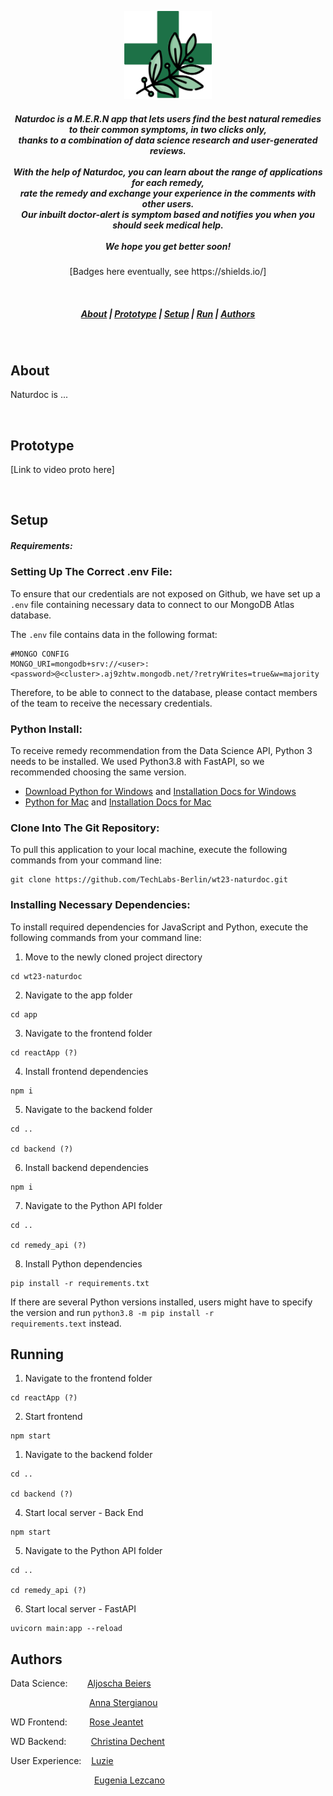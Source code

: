 <p align="center">
<img src="https://raw.githubusercontent.com/TechLabs-Berlin/wt23-naturdoc/main/UX/logoNaturdoc.png" width="140px">
</p>

<h5 align="center">


Naturdoc is a M.E.R.N app that lets users find the best natural remedies to their common symptoms, in two clicks only,</br> thanks to a combination of data science research and user-generated reviews.</br> </br> With the help of Naturdoc, you can learn about the range of applications for each remedy,</br>  rate the remedy and exchange your experience in the comments with other users. </br> Our inbuilt doctor-alert is symptom based and notifies you when you should seek medical help.</br> </br>  We hope you get better soon!
</h5>
<p align="center">
[Badges here eventually, see https://shields.io/]
</p>


&nbsp;

<h5 align="center">
  <a href="#About">About</a>  |
  <a href="#Prototype">Prototype</a>  |
  <a href="#Setup">Setup</a>  |
  <a href="#Running">Run</a>  |
  <a href="#Authors">Authors</a>
</h5>

&nbsp;

## About

Naturdoc is ...

&nbsp;

## Prototype

[Link to video proto here]

&nbsp;

## Setup
##### Requirements: 

### Setting Up The Correct .env File:
To ensure that our credentials are not exposed on Github, we have set up a <code>.env</code> file containing necessary data to connect to our MongoDB Atlas database.

The <code>.env</code> file contains data in the following format:
```
#MONGO CONFIG
MONGO_URI=mongodb+srv://<user>:<password>@<cluster>.aj9zhtw.mongodb.net/?retryWrites=true&w=majority
```
Therefore, to be able to connect to the database, please contact members of the team to receive the necessary credentials.

### Python Install:
To receive remedy recommendation from the Data Science API, Python 3 needs to be installed. We used Python3.8 with FastAPI, so we recommended choosing the same version.

* [Download Python for Windows](https://www.python.org/downloads/windows/) and [Installation Docs for Windows](https://docs.python.org/3.8/using/windows.html)
* [Python for Mac](https://www.python.org/downloads/macos/) and [Installation Docs for Mac](https://docs.python.org/3.8/using/mac.html)

### Clone Into The Git Repository:
To pull this application to your local machine, execute the following commands from your command line:

```
git clone https://github.com/TechLabs-Berlin/wt23-naturdoc.git
```

### Installing Necessary Dependencies:
To install required dependencies for JavaScript and Python, execute the following commands from your command line:

1. Move to the newly cloned project directory
```
cd wt23-naturdoc
```
2. Navigate to the app folder
```
cd app
```
3. Navigate to the frontend folder
```
cd reactApp (?)
```
4. Install frontend dependencies
```
npm i
```
5. Navigate to the backend folder
```
cd ..

cd backend (?)
```
6. Install backend dependencies
```
npm i
```
7. Navigate to the Python API folder
```
cd ..

cd remedy_api (?)
```
8. Install Python dependencies
```
pip install -r requirements.txt
```

If there are several Python versions installed, users might have to specify the version and run <code>python3.8 -m pip install -r requirements.text</code> instead.

### 

### 

## Running
1. Navigate to the frontend folder
```
cd reactApp (?)
```
2. Start frontend
```
npm start
```
1. Navigate to the backend folder
```
cd ..

cd backend (?)
```
4. Start local server - Back End
```
npm start
```
5. Navigate to the Python API folder
```
cd ..

cd remedy_api (?)
```
6. Start local server - FastAPI
```
uvicorn main:app --reload
```

## Authors
Data Science:&nbsp;&nbsp;&nbsp;&nbsp;&nbsp;&nbsp;&nbsp; [Aljoscha Beiers](https://github.com/alj-b) &nbsp;

&nbsp;&nbsp;&nbsp;&nbsp;&nbsp;&nbsp;&nbsp;&nbsp;&nbsp;&nbsp;&nbsp;&nbsp;&nbsp;&nbsp;&nbsp;&nbsp;&nbsp;&nbsp;&nbsp;&nbsp;&nbsp;&nbsp;&nbsp;&nbsp;&nbsp;&nbsp;&nbsp;&nbsp;&nbsp;&nbsp;&nbsp; [Anna Stergianou](https://github.com/annastergianou) &nbsp;

WD Frontend:&nbsp;&nbsp;&nbsp;&nbsp;&nbsp;&nbsp;&nbsp;&nbsp; [Rose Jeantet](https://github.com/rjeantet) &nbsp;

WD Backend:&nbsp;&nbsp;&nbsp;&nbsp;&nbsp;&nbsp;&nbsp;&nbsp;&nbsp; [Christina Dechent](https://github.com/ChristinaLisa) &nbsp;

User Experience:&nbsp;&nbsp;&nbsp; [Luzie](https://github.com/hotmail030) &nbsp;

&nbsp;&nbsp;&nbsp;&nbsp;&nbsp;&nbsp;&nbsp;&nbsp;&nbsp;&nbsp;&nbsp;&nbsp;&nbsp;&nbsp;&nbsp;&nbsp;&nbsp;&nbsp;&nbsp;&nbsp;&nbsp;&nbsp;&nbsp;&nbsp;&nbsp;&nbsp;&nbsp;&nbsp;&nbsp;&nbsp;&nbsp;&nbsp;&nbsp; [Eugenia Lezcano](https://github.com/)
